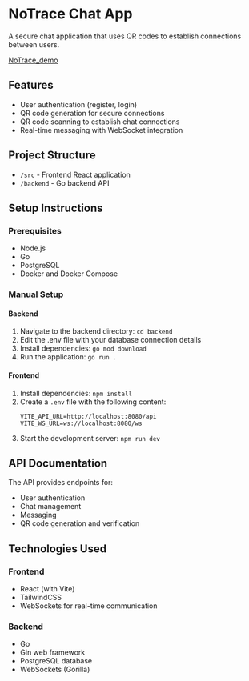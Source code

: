 
# NoTrace Chat App

A secure chat application that uses QR codes to establish connections between users.

[NoTrace_demo](./notrace.mp4)


## Features

- User authentication (register, login)
- QR code generation for secure connections
- QR code scanning to establish chat connections
- Real-time messaging with WebSocket integration

## Project Structure

- `/src` - Frontend React application
- `/backend` - Go backend API

## Setup Instructions

### Prerequisites

- Node.js
- Go 
- PostgreSQL
- Docker and Docker Compose 


### Manual Setup

#### Backend

1. Navigate to the backend directory: `cd backend`
2. Edit the .env file with your database connection details
3. Install dependencies: `go mod download`
4. Run the application: `go run .`

#### Frontend

1. Install dependencies: `npm install`
2. Create a `.env` file with the following content:
   ```
   VITE_API_URL=http://localhost:8080/api
   VITE_WS_URL=ws://localhost:8080/ws
   ```
3. Start the development server: `npm run dev`

## API Documentation

The API provides endpoints for:

- User authentication
- Chat management
- Messaging
- QR code generation and verification


## Technologies Used

### Frontend
- React (with Vite)
- TailwindCSS
- WebSockets for real-time communication

### Backend
- Go
- Gin web framework
- PostgreSQL database
- WebSockets (Gorilla)
